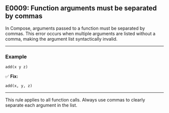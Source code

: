 ## E0009: Function arguments must be separated by commas

In Compose, arguments passed to a function must be separated by commas. This error occurs when multiple arguments are listed without a comma, making the argument list syntactically invalid.

---

### Example

```compose error
add(x y z)
```

✅ **Fix:**

```compose
add(x, y, z)
```

---

This rule applies to all function calls. Always use commas to clearly separate each argument in the list.
